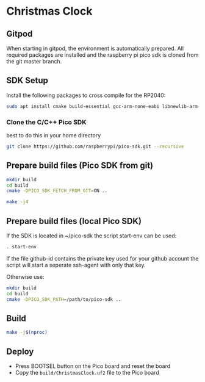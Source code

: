 # Christmas Clock

## Gitpod

When starting in gitpod, the environment is automatically prepared. All required packages are installed and the raspberry pi pico sdk is cloned from the git master branch.

## SDK Setup

Install the following packages to cross compile for the RP2040:

```bash
sudo apt install cmake build-essential gcc-arm-none-eabi libnewlib-arm-none-eabi libstdc++-arm-none-eabi-newlib
```

### Clone the C/C++ Pico SDK

best to do this in your home directory

```bash
git clone https://github.com/raspberrypi/pico-sdk.git --recursive
```

## Prepare build files (Pico SDK from git)

```bash
mkdir build
cd build
cmake -DPICO_SDK_FETCH_FROM_GIT=ON ..

make -j4
```

## Prepare build files (local Pico SDK)

If the SDK is located in ~/pico-sdk the script start-env can be used:

```bash
. start-env
```

If the file github-id contains the private key used for your github account the script will start a seperate ssh-agent with only that key.

Otherwise use:

```bash
mkdir build
cd build
cmake -DPICO_SDK_PATH=/path/to/pico-sdk ..
```

## Build

```bash
make -j$(nproc)
```

## Deploy

- Press BOOTSEL button on the Pico board and reset the board
- Copy the `build/ChristmasClock.uf2` file to the Pico board

